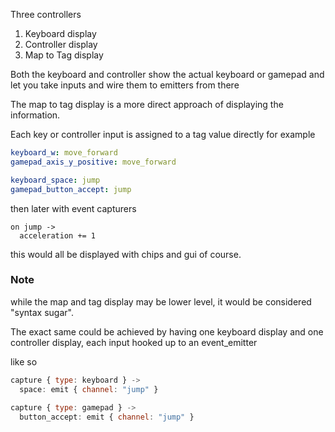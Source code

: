 Three controllers

1. Keyboard display
2. Controller display
3. Map to Tag display

Both the keyboard and controller show the actual keyboard or gamepad and let you take inputs and wire them to emitters from there

The map to tag display is a more direct approach of displaying the information.

Each key or controller input is assigned to a tag value directly
for example
```yaml
keyboard_w: move_forward
gamepad_axis_y_positive: move_forward

keyboard_space: jump
gamepad_button_accept: jump
```
then later with event capturers
```cr
on jump ->
  acceleration += 1
```
this would all be displayed with chips and gui of course.

### Note

while the map and tag display may be lower level, it would be considered "syntax sugar".

The exact same could be achieved by having one keyboard display and one controller display, each input hooked up to an event_emitter

like so

```js
capture { type: keyboard } ->
  space: emit { channel: "jump" }
  
capture { type: gamepad } ->
  button_accept: emit { channel: "jump" }
```




